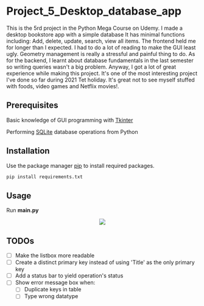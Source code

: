 # Project_5_Desktop_database_app

This is the 5rd project in the Python Mega Course on Udemy. I made a desktop bookstore app with a simple database
It has minimal functions including: Add, delete, update, search, view all items. The frontend held me for longer than I expected.
I had to do a lot of reading to make the GUI least ugly. Geometry management is really a stressful and painful thing to do.
As for the backend, I learnt about database fundamentals in the last semester so writing queries wasn't a big problem.
Anyway, I got a lot of great experience while making this project. It's one of the most interesting project I've done so far
during 2021 Tet holiday. It's great not to see myself stuffed with foods, video games and Netflix movies!.

## Prerequisites

Basic knowledge of GUI programming with [Tkinter](https://docs.python.org/3/library/tkinter.html)

Performing [SQLite](https://docs.python.org/3/library/sqlite3.html) database operations from Python

## Installation

Use the package manager [pip](https://pip.pypa.io/en/stable/) to install required packages.

```bash
pip install requirements.txt
```

## Usage

Run <b>main.py</b>

<p align="center">
  <img src="https://user-images.githubusercontent.com/40832101/108940030-42e58c80-7685-11eb-95bd-2a5e4626e0ca.png" />
</p>

## TODOs
-[ ] Make the listbox more readable
-[ ] Create a distinct primary key instead of using 'Title' as the only primary key
-[ ] Add a status bar to yield operation's status
-[ ] Show error message box when:
    - [ ] Duplicate keys in table
    - [ ] Type wrong datatype